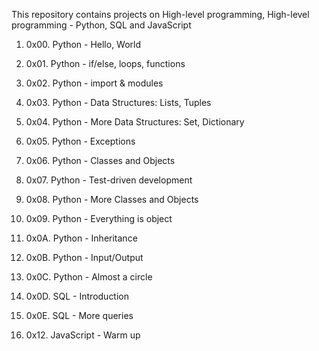 This repository contains projects on High-level programming, High-level programming - Python, SQL and JavaScript

1. 0x00. Python - Hello, World

2. 0x01. Python - if/else, loops, functions

3. 0x02. Python - import & modules

4. 0x03. Python - Data Structures: Lists, Tuples

5. 0x04. Python - More Data Structures: Set, Dictionary

6. 0x05. Python - Exceptions

7. 0x06. Python - Classes and Objects

8. 0x07. Python - Test-driven development

9. 0x08. Python - More Classes and Objects

10. 0x09. Python - Everything is object

11. 0x0A. Python - Inheritance

12. 0x0B. Python - Input/Output

13. 0x0C. Python - Almost a circle

14. 0x0D. SQL - Introduction

15. 0x0E. SQL - More queries

16. 0x12. JavaScript - Warm up
